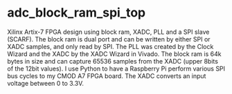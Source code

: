 # adc_block_ram_spi_top
Xilinx Artix-7 FPGA design using block ram, XADC, PLL and a SPI slave (SCARF). The block ram is dual port and can be written by either SPI or XADC samples, and only read by SPI. The PLL was created by the Clock Wizard and the XADC by the XADC Wizard in Vivado. The block ram is 64k bytes in size and can capture 65536 samples from the XADC (upper 8bits of the 12bit values). I use Python to have a Raspberry Pi perform various SPI bus cycles to my CMOD A7 FPGA board. The XADC converts an input voltage between 0 to 3.3V.
